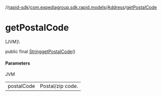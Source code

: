 //[rapid-sdk](../../../index.md)/[com.expediagroup.sdk.rapid.models](../index.md)/[Address](index.md)/[getPostalCode](get-postal-code.md)

# getPostalCode

[JVM]\

public final [String](https://docs.oracle.com/javase/8/docs/api/java/lang/String.html)[getPostalCode](get-postal-code.md)()

#### Parameters

JVM

| | |
|---|---|
| postalCode | Postal/zip code. |
